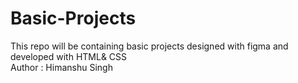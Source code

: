 # Basic-Projects
This repo will be containing basic projects  designed with figma and developed with HTML&amp; CSS 
<br>
Author : Himanshu Singh
